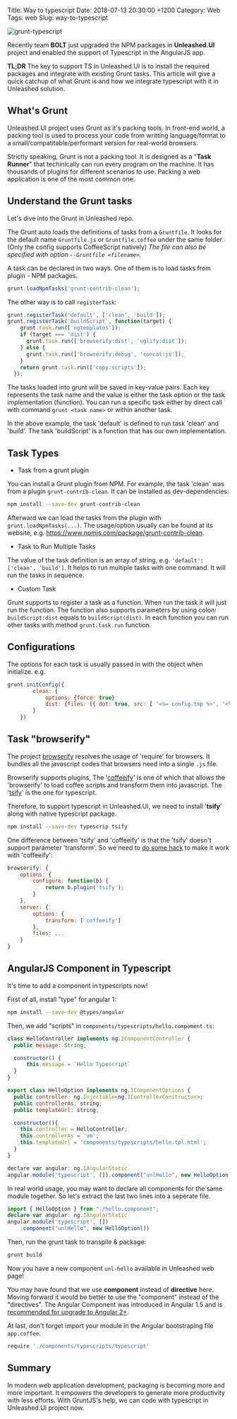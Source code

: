 Title: Way to typescript
Date: 2018-07-13 20:30:00 +1200
Category: Web
Tags: web
Slug: way-to-typescript

![grunt-typescript]({attach}/images/grunt-ts.jpg)

Recently team **BOLT** just upgraded the NPM packages in **Unleashed.UI** project and enabled the support of Typescript in the AngularJS app.

**TL;DR**
The key to support TS in Unleashed.UI is to install the required packages and integrate with existing Grunt tasks. This article will give a quick catchup of what Grunt is and how we integrate typescript with it in Unleashed solution.

## What's Grunt

Unleashed.UI project uses Grunt as it's packing tools. In front-end world, a packing tool is used to process your code from writting language/format to a small/compatitable/performant version for real-world browsers. 

Strictly speaking, Grunt is not a packing tool. It is designed as a "**Task Runner**" that techinically can run every program on the machine. It has thousands of plugins for different scenarios to use. Packing a web application is one of the most common one. 

## Understand the Grunt tasks

Let's dive into the Grunt in Unleashed repo.

The Grunt auto loads the definitions of tasks from a `Gruntfile`. It looks for the default name `Gruntfile.js` or `Gruntfile.coffee` under the same folder. (Only the config supports CoffeeScript natively) 
_The file can also be specified with option `--Gruntfile <filename>`._

A task can be declared in two ways. One of them is to load tasks from plugin - NPM packages.

```js
grunt.loadNpmTasks('grunt-contrib-clean');
```

The other way is to call `registerTask`:

```js
grunt.registerTask('default', ['clean', 'build']);
grunt.registerTask('buildScript', function(target) {
    grunt.task.run(['ngtemplates']);
    if (target === 'dist') {
      grunt.task.run(['browserify:dist', 'uglify:dist']);
    } else {
      grunt.task.run(['browserify:debug', 'concat:js']);
    }
    return grunt.task.run(['copy:scripts']);
  });
```

The tasks loaded into grunt will be saved in key-value pairs. Each key represents the task name and the value is either the task option or the task implementation (function). You can run a specific task either by direct call with command `grunt <task name>` or within another task. 

In the above example, the task 'default' is defined to run task 'clean' and 'build'. The task 'buildScript' is a function that has our own implementation.

## Task Types

* Task from a grunt plugin

You can install a Grunt plugin from NPM. For example, the task 'clean' was from a plugin `grunt-contrib-clean`. It can be installed as dev-dependencies:

```bash
npm install --save-dev grunt-contrib-clean
```

Afterward we can load the tasks from the plugin with `grunt.loadNpmTasks(...)`. The usage/option usually can be found at its website, e.g. https://www.npmjs.com/package/grunt-contrib-clean. 

* Task to Run Multiple Tasks

The value of the task definition is an array of string, e.g. `'default': ['clean', 'build']`. It helps to run multiple tasks with one command. It will run the tasks in sequence.

* Custom Task

Grunt supports to register a task as a function. When run the task it will just run the function. The function also supports parameters by using colon: `buildScript:dist` equals to `buildScript(dist)`. In each function you can run other tasks with method `grunt.task.run` function.

## Configurations

The options for each task is usually passed in with the object when initialize. 
e.g. 

```js
grunt.initConfig({
        clean: {
            options: {force: true}
            dist: {files: [{ dot: true, src: [ '<%= config.tmp %>', '<%= config.dist %>']}]}
        }
    })
```

## Task "browserify"

The project [browserify][1] resolves the usage of 'require' for browsers. It bundles all the javascript codes that browsers need into a single `.js` file.

Browserify supports plugins, The '[coffeeify][2]' is one of which that allows the 'browserify' to load coffee scripts and transform them into javascript. The '[tsify][3]' is the one for typescript.

Therefore, to support typescript in Unleashed.UI, we need to install '**tsify**' along with native typescript package. 

```bash
npm install --save-dev typescrip tsify
```

One difference between 'tsify' and 'coffeeify' is that the 'tsify' doesn't support parameter 'transform'. So we need to [do some hack][4] to make it work with 'coffeeify':

```js
browserify: {
    options: {
        configure: function(b) {
            return b.plugin('tsify');
        }
    },
    server: {
        options: {
            transform: ['coffeeify']
        },
        files: ...
    }
}
```

## AngularJS Component in Typescript

It's time to add a component in typescripts now!


First of all, install "type" for angular 1:

```bash
npm install --save-dev @types/angular
```

Then, we add "scripts" in `components/typescripts/hello.compoment.ts`:

```js
class HelloController implements ng.IComponentController {
  public message: String;

  constructor() {
      this.message = `Hello Typescript`
  }
}

export class HelloOption implements ng.IComponentOptions {
  public controller: ng.Injectable<ng.IControllerConstructor>;
  public controllerAs: string;
  public templateUrl: string;

  constructor(){
    this.controller = HelloController;
    this.controllerAs = 'vm';
    this.templateUrl = 'components/typescripts/hello.tpl.html';
  }
}

declare var angular: ng.IAngularStatic
angular.module('typescript', []).component("unlHello", new HelloOption())
```

In real world usage, you may want to declare all components for the same module together. So let's extract the last two lines into a seperate file. 

```typescript
import { HelloOption } from "./hello.component";
declare var angular: ng.IAngularStatic
angular.module('typescript', [])
    .component("unlHello", new HelloOption())
```

Then, run the grunt task to transpile & package:

```bash
grunt build
```

Now you have a new component `unl-hello` available in Unleashed web page!

You may have found that we use **component** instead of **directive** here. Moving forward it would be better to use the "component" instead of the "directives". The Angular Component was introduced in Angular 1.5 and is [recommended for upgrade to Angular 2+][5].

At last, don't forget import your module in the Angular bootstraping file `app.coffee`.

```coffeescript
require './components/typescripts/typescript'
```

## Summary

In modern web application development, packaging is becoming more and more important. It empowers the developers to generate more productivity with less efforts. With GruntJS's help, we can code with typescript in Unleashed.UI project now.



[1]:	http://browserify.org/
[2]:	https://www.npmjs.com/package/coffeeify
[3]:	https://www.npmjs.com/package/tsify
[4]:	https://stackoverflow.com/questions/40182786/how-to-set-up-grunt-browserify-tsify-babelify
[5]:	https://angular.io/guide/upgrade#using-component-directives